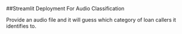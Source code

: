 ##Streamlit Deployment For Audio Classification


Provide an audio file and it will guess which category of loan callers it identifies to.
